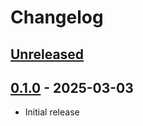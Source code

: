 # Changelog

## [Unreleased]

## [0.1.0] - 2025-03-03

* Initial release

[Unreleased]: https://github.com/google-research/zapbench/compare/v0.1.0...HEAD
[0.1.0]: https://github.com/google-research/zapbench/releases/tag/v0.1.0
